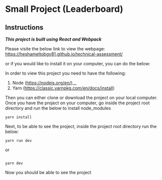 # Small Project (Leaderboard)
## Instructions
***This project is built using React and Webpack***

Please visite the below link to view the webpage:
https://heshameltobgy81.github.io/technical-assessment/

or if you would like to install it on your computer, you can do the below:

In order to view this project you need to have the following:
1. Node (https://nodejs.org/en/)__
2. Yarn (https://classic.yarnpkg.com/en/docs/install)

Then you can either clone or download the project on your local computer.
Once you have the project on your computer, go inside the project root directory and run the below to install node_modules 

```
yarn install
```
Next, to be able to see the project, inside the project root directory run the below:

```
yarn run dev
```
or 

```

yarn dev
```
Now you should be able to see the project

